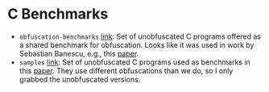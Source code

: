 # C Benchmarks

- `obfuscation-benchmarks` [link](https://github.com/tum-i4/obfuscation-benchmarks): Set of unobfuscated C programs offered as a shared benchmark for obfuscation. Looks like it was used in work by Sebastian Banescu, e.g., this [paper](http://citeseerx.ist.psu.edu/viewdoc/download?doi=10.1.1.726.2419&rep=rep1&type=pdf).
- `samples` [link](https://github.com/JonathanSalwan/Tigress_protection): Set of unobfuscated C programs used as benchmarks in this [paper](http://shell-storm.org/talks/DIMVA2018-deobfuscation-salwan-bardin-potet.pdf). They use different obfuscations than we do, so I only grabbed the unobfuscated versions.
